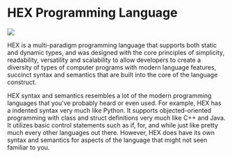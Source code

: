 HEX Programming Language
========================

![](https://raw.github.com/yanzhengli/hex/hexlang.org/hexlang.org/images/HEX_logo.png)

HEX is a multi-paradigm programming language that supports both static and dynamic types, and was designed with the core principles of simplicity, readability, versatility and scalability to allow developers to create a diversity of types of computer programs with modern language features, succinct syntax and semantics that are built into the core of the language construct.

HEX syntax and semantics resembles a lot of the modern programming languages that you've probably heard or even used. For example, HEX has a indented syntax very much like Python. It supports objected-oriented programming with class and struct definitions very much like C++ and Java. It utilizes basic control statements such as if, for, and while just like pretty much every other languages out there. However, HEX does have its own syntax and semantics for aspects of the language that might not seen familiar to you.